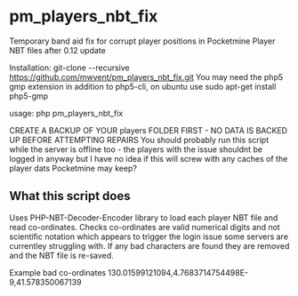 # pm_players_nbt_fix
Temporary band aid fix for corrupt player positions in Pocketmine Player NBT files after 0.12 update

Installation:
	git-clone --recursive https://github.com/mwvent/pm_players_nbt_fix.git
	You may need the php5 gmp extension in addition to php5-cli, on ubuntu use sudo apt-get install php5-gmp

usage: php pm_players_nbt_fix <path to players folder in pocketmine directory>

CREATE A BACKUP OF YOUR players FOLDER FIRST - NO DATA IS BACKED UP BEFORE ATTEMPTING REPAIRS
You should probably run this script while the server is offline too - the players with the issue shouldnt be logged in anyway but I have no idea if this will screw with any caches of the player dats Pocketmine may keep?

What this script does
---------------------
Uses PHP-NBT-Decoder-Encoder library to load each player NBT file and read co-ordinates. Checks co-ordinates are valid numerical digits and not scientific notation which appears to trigger the login issue some servers are currentley struggling with. If any bad characters are found they are removed and the NBT file is re-saved.

Example bad co-ordinates
130.01599121094,4.7683714754498E-9,41.578350067139

